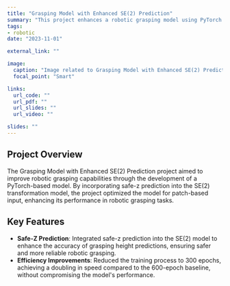 ```yaml
---
title: "Grasping Model with Enhanced SE(2) Prediction"
summary: "This project enhances a robotic grasping model using PyTorch by integrating safe-z prediction into an SE(2) model, achieving faster training and optimization for patch-based input."
tags:
- robotic
date: "2023-11-01"

external_link: ""

image:
  caption: "Image related to Grasping Model with Enhanced SE(2) Prediction"
  focal_point: "Smart"

links:
  url_code: ""
  url_pdf: ""
  url_slides: ""
  url_video: ""

slides: ""
---
```


## Project Overview

The Grasping Model with Enhanced SE(2) Prediction project aimed to improve robotic grasping capabilities through the development of a PyTorch-based model. By incorporating safe-z prediction into the SE(2) transformation model, the project optimized the model for patch-based input, enhancing its performance in robotic grasping tasks.

## Key Features

- **Safe-Z Prediction**: Integrated safe-z prediction into the SE(2) model to enhance the accuracy of grasping height predictions, ensuring safer and more reliable robotic grasping.
- **Efficiency Improvements**: Reduced the training process to 300 epochs, achieving a doubling in speed compared to the 600-epoch baseline, without compromising the model's performance.
